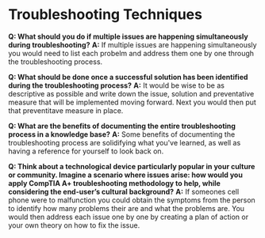 # Troubleshooting Techniques

**Q: What should you do if multiple issues are happening simultaneously during troubleshooting?**
**A:** If multiple issues are happening simultaneously you would need to list each probelm and address them one by one through the troubleshooting process.

**Q: What should be done once a successful solution has been identified during the troubleshooting process?**
**A:** It would be wise to be as descriptive as possible and write down the issue, solution and preventative measure that will be implemented moving forward. Next you would then put that preventitave measure in place. 

**Q: What are the benefits of documenting the entire troubleshooting process in a knowledge base?**
**A:** Some benefits of documenting the troubleshooting process are solidifying what you've learned, as well as having a reference for yourself to look back on. 

**Q: Think about a technological device particularly popular in your culture or community. Imagine a scenario where issues arise: how would you apply CompTIA A+ troubleshooting methodology to help, while considering the end-user’s cultural background?**
**A:** If someones cell phone were to malfunction you could obtain the symptoms from the person to identify how many problems their are and what the problems are. You would then address each issue one by one by creating a plan of action or your own theory on how to fix the issue. 
